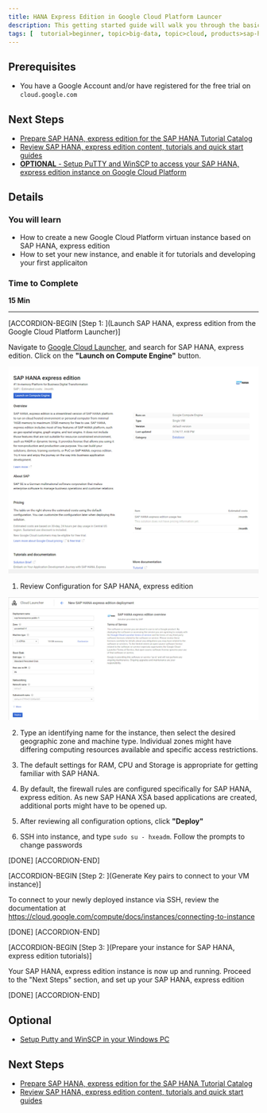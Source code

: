 ```yaml
---
title: HANA Express Edition in Google Cloud Platform Launcer
description: This getting started guide will walk you through the basics of launching SAP HANA, express edition on Google Cloud Platform using the Launcher.
tags: [  tutorial>beginner, topic>big-data, topic>cloud, products>sap-hana\,-express-edition ]
---
```


## Prerequisites  
 - You have a Google Account and/or have registered for the free trial on `cloud.google.com`

## Next Steps
- [Prepare SAP HANA, express edition for the SAP HANA Tutorial Catalog](http://www.sap.com/developer/how-tos/2016/09/hxe-howto-tutorialprep.html)
- [Review SAP HANA, express edition content, tutorials and quick start guides](http://www.sap.com/developer/topics/sap-hana-express.html)
- [**OPTIONAL** - Setup PuTTY and WinSCP to access your SAP HANA, express edition instance on Google Cloud Platform](http://www.sap.com/developer/tutorials/hxe-gcp-setup-putty-winscp-windows.html)  

## Details
### You will learn  
 - How to create a new Google Cloud Platform virtuan instance based on SAP HANA, express edition
 - How to set your new instance, and enable it for tutorials and developing your first applicaiton

### Time to Complete
**15 Min**

---

[ACCORDION-BEGIN [Step 1: ](Launch SAP HANA, express edition from the Google Cloud Platform Launcher)]

Navigate to [Google Cloud Launcher](https://console.cloud.google.com/launcher), and search for SAP HANA, express edition.
Click on the **"Launch on Compute Engine"** button.

![Launch on Compute Engine](1.jpg)




1.  Review Configuration for SAP HANA, express edition



![Configure your HANA instance](2.jpg)

2.  Type an identifying name for the instance, then select the desired geographic zone and machine type. Individual zones might have differing computing resources available and specific access restrictions.


3.  The default settings for RAM, CPU and Storage is appropriate for getting familiar with SAP HANA.


4.  By default, the firewall rules are configured specifically for SAP HANA, express edition.  As new SAP HANA XSA based applications are created, additional ports might have to be opened up.


5.  After reviewing all configuration options, click **"Deploy"**


6.  SSH into instance, and type `sudo su - hxeadm`.   Follow the prompts to change passwords



[DONE]
[ACCORDION-END]

[ACCORDION-BEGIN [Step 2: ](Generate Key pairs to connect to your VM instance)]

To connect to your newly deployed instance via SSH, review the documentation at https://cloud.google.com/compute/docs/instances/connecting-to-instance


[DONE]
[ACCORDION-END]


[ACCORDION-BEGIN [Step 3: ](Prepare your instance for SAP HANA, express edition tutorials)]

Your SAP HANA, express edition instance is now up and running.  Proceed to the "Next Steps" section, and set up your SAP HANA, express edition


[DONE]
[ACCORDION-END]


## Optional
- [Setup Putty and WinSCP in your Windows PC](http://www.sap.com/developer/tutorials/hxe-gcp-setup-putty-winscp-windows.html)

## Next Steps
- [Prepare SAP HANA, express edition for the SAP HANA Tutorial Catalog](http://www.sap.com/developer/how-tos/2016/09/hxe-howto-tutorialprep.html)
- [Review SAP HANA, express edition content, tutorials and quick start guides](sap.com/developer/topics/sap-hana-express.html)

